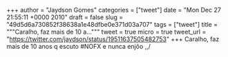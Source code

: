 
+++
author = "Jaydson Gomes"
categories = ["tweet"]
date = "Mon Dec 27 21:55:11 +0000 2010"
draft = false
slug = "49d5d6a730852f38638a1e48dfbe0e371d03a707"
tags = ["tweet"]
title = """Caralho, faz mais de 10 a..."""
tweet = true
micro = true
tweet_url = "https://twitter.com/jaydson/status/19511637505482753"
+++
Caralho, faz mais de 10 anos q escuto #NOFX e nunca enjôo \,,/
